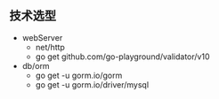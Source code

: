 ## 技术选型

- webServer
  - net/http
  - go get github.com/go-playground/validator/v10
- db/orm
  - go get -u gorm.io/gorm 
  - go get -u gorm.io/driver/mysql
